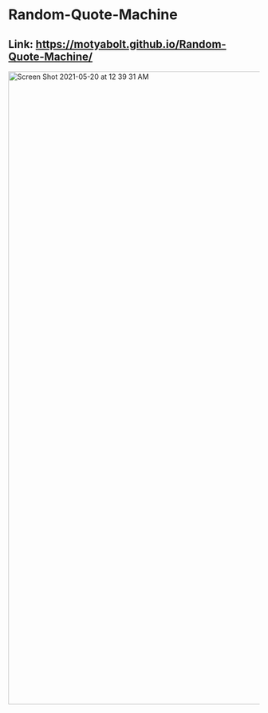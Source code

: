 # Random-Quote-Machine

## Link:  https://motyabolt.github.io/Random-Quote-Machine/

<img width="1270" alt="Screen Shot 2021-05-20 at 12 39 31 AM" src="https://user-images.githubusercontent.com/66522023/118888078-d8e72700-b903-11eb-96ec-6cee67b563a8.png">


